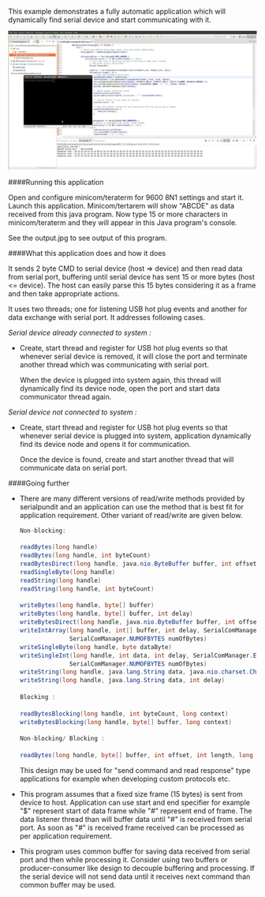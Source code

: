 This example demonstrates a fully automatic application which will dynamically find 
serial device and start communicating with it.

!["serial communication in java"](output.jpg?raw=true "serial communication in java")

####Running this application
   
Open and configure minicom/teraterm for 9600 8N1 settings and start it. Launch this 
application. Minicom/tertarem will show "ABCDE" as data received from this java program.
Now type 15 or more characters in minicom/teraterm and they will appear in this Java
program's console. 
   
See the output.jpg to see output of this program.
   
####What this application does and how it does

It sends 2 byte CMD to serial device (host => device) and then read data from serial port,
buffering until serial device has sent 15 or more bytes (host <= device). The host can 
easily parse this 15 bytes considering it as a frame and then take appropriate actions.

It uses two threads; one for listening USB hot plug events and another for data exchange 
with serial port. It addresses following cases.

*Serial device already connected to system :*

- Create, start thread and register for USB hot plug events so that whenever serial device 
is removed, it will close the port and terminate another thread which was communicating with 
serial port.
   
  When the device is plugged into system again, this thread will dynamically find its device 
  node, open the port and start data communicator thread again.
   
*Serial device not connected to system :*

- Create, start thread and register for USB hot plug events so that whenever serial device 
is plugged into system, application dynamically find its device node and opens it for communication.
   
  Once the device is found, create and start another thread that will communicate data on serial port.
     
####Going further
   
- There are many different versions of read/write methods provided by serialpundit and an 
application can use the method that is best fit for application requirement. Other variant 
of read/write are given below.

     ```java
     Non-blocking:
     
     readBytes(long handle)
     readBytes(long handle, int byteCount)
     readBytesDirect(long handle, java.nio.ByteBuffer buffer, int offset, int length)
     readSingleByte(long handle)
     readString(long handle)
     readString(long handle, int byteCount)
     
     writeBytes(long handle, byte[] buffer)
     writeBytes(long handle, byte[] buffer, int delay)
     writeBytesDirect(long handle, java.nio.ByteBuffer buffer, int offset, int length)
     writeIntArray(long handle, int[] buffer, int delay, SerialComManager.ENDIAN endianness, 
                   SerialComManager.NUMOFBYTES numOfBytes)
     writeSingleByte(long handle, byte dataByte)
     writeSingleInt(long handle, int data, int delay, SerialComManager.ENDIAN endianness, 
                   SerialComManager.NUMOFBYTES numOfBytes)
     writeString(long handle, java.lang.String data, java.nio.charset.Charset charset, int delay)
     writeString(long handle, java.lang.String data, int delay)
     
     Blocking :
     
     readBytesBlocking(long handle, int byteCount, long context)
     writeBytesBlocking(long handle, byte[] buffer, long context)
     
     Non-blocking/ Blocking :
     
     readBytes(long handle, byte[] buffer, int offset, int length, long context)
     ```
 	
  This design may be used for "send command and read response" type applications for example when 
  developing custom protocols etc.
     
- This program assumes that a fixed size frame (15 bytes) is sent from device to host. Application
can use start and end specifier for example "$" represent start of data frame while "#" represent
end of frame. The data listener thread than will buffer data until "#" is received from serial 
port. As soon as "#" is received frame received can be processed as per application requirement.
    
- This program uses common buffer for saving data received from serial port and then while processing
it. Consider using two buffers or producer-consumer like design to decouple buffering and processing.
If the serial device will not send data until it receives next command than common buffer may be used.
    
